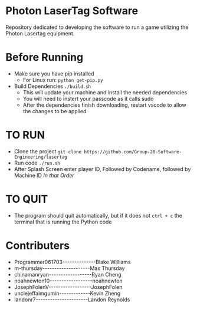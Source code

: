 # Photon LaserTag Software
Repository dedicated to developing the software to run a game utilizing the Photon Lasertag equipment.

# Before Running
- Make sure you have pip installed
  - For Linux run: `python get-pip.py`
- Build Dependencies `./build.sh`
  - This will update your machine and install the needed dependencies
  - You will need to instert your passcode as it calls sudo
  - After the dependencies finish downloading, restart vscode to allow the changes to be applied

# TO RUN
- Clone the project `git clone https://github.com/Group-20-Software-Engineering/lasertag`
- Run code `./run.sh`
- After Splash Screen enter player ID, Followed by Codename, followed by Machine ID *In that Order*


# TO QUIT
- The program should quit automatically, but if it does not `ctrl + c` the terminal that is running the Python code

# Contributers 
- Programmer061703--------------Blake Williams            
- m-thursday--------------------Max Thursday
- chinamanryan------------------Ryan Cheng
- noahnewton10------------------noahnewton
- JosephFolenV------------------JosephFolen
- unclejeffaimgumin-------------Kevin Zheng
- landonr7----------------------Landon Reynolds
